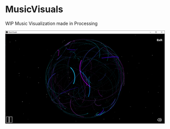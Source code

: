 # MusicVisuals

WIP Music Visualization made in Processing

![musicvisuals](/data/screenshot.png?raw=true "musicvisuals")
